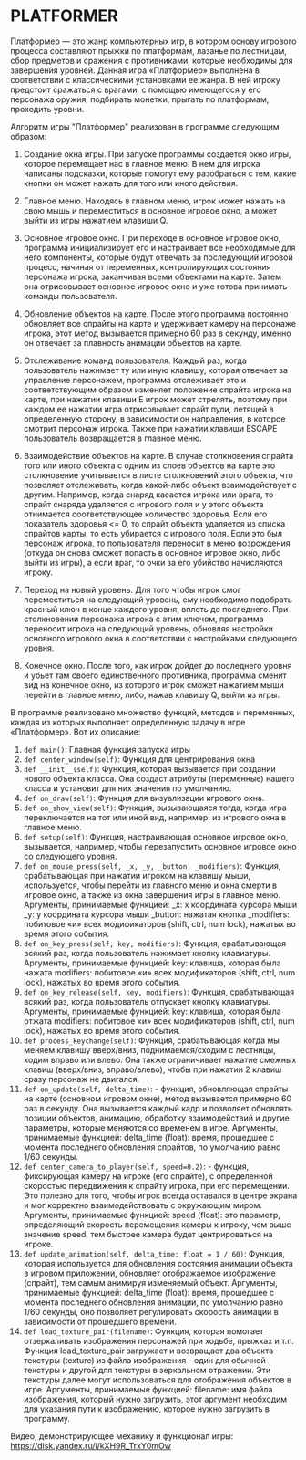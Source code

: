 # PLATFORMER
Платформер — это жанр компьютерных игр, в котором основу игрового процесса составляют прыжки по платформам, лазанье по лестницам, сбор предметов и сражения с противниками, которые необходимы для завершения уровней. Данная игра «Платформер» выполнена в соответствии с классическими установками ее жанра. В ней игроку предстоит сражаться с врагами, с помощью имеющегося у его персонажа оружия, подбирать монетки, прыгать по платформам, проходить уровни.

Алгоритм игры "Платформер" реализован в программе следующим образом:

1. Создание окна игры. При запуске программы создается окно игры, которое перемещает нас в главное меню. В нем для игрока написаны подсказки, которые помогут ему разобраться с тем, какие кнопки он может нажать для того или иного действия.

2. Главное меню. Находясь в главном меню, игрок может нажать на свою мышь и переместиться в основное игровое окно, а может выйти из игры нажатием клавиши Q.

3. Основное игровое окно. При переходе в основное игровое окно, программа инициализирует его и настраивает все необходимые для него компоненты, которые будут отвечать за последующий игровой процесс, начиная от переменных, контролирующих состояния персонажа игрока, заканчивая всеми объектами на карте. Затем она отрисовывает основное игровое окно и уже готова принимать команды пользователя.

4. Обновление объектов на карте. После этого программа постоянно обновляет все спрайты на карте и удерживает камеру на персонаже игрока, этот метод вызывается примерно 60 раз в секунду, именно он отвечает за плавность анимации объектов на карте.

5. Отслеживание команд пользователя. Каждый раз, когда пользователь нажимает ту или иную клавишу, которая отвечает за управление персонажем, программа отслеживает это и соответствующим образом изменяет положение спрайта игрока на карте, при нажатии клавиши E игрок может стрелять, поэтому при каждом ее нажатии игра отрисовывает спрайт пули, летящей в определенную сторону, в зависимости он направления, в которое смотрит персонаж игрока. Также при нажатии клавиши ESCAPE пользователь возвращается в главное меню.

6. Взаимодействие объектов на карте. В случае столкновения спрайта того или иного объекта с одним из слоев объектов на карте это столкновение учитывается в листе столкновений  этого объекта, что позволяет отслеживать, когда какой-либо объект взаимодействует с другим. Например, когда снаряд касается игрока или врага, то спрайт снаряда удаляется с игрового поля и у этого объекта отнимается соответствующее количество здоровья. Если его показатель здоровья <= 0, то спрайт объекта удаляется из списка спрайтов карты, то есть убирается с игрового поля. Если это был персонаж игрока, то пользователя переносит в меню возрождения (откуда он снова сможет попасть в основное игровое окно, либо выйти из игры), а если враг, то очки за его убийство начисляются игроку.

7. Переход на новый уровень. Для того чтобы игрок смог переместиться на следующий уровень, ему необходимо подобрать красный ключ в конце каждого уровня, вплоть до последнего. При столкновении персонажа игрока с этим ключом,  программа переносит игрока на следующий уровень, обновляя настройки основного игрового окна в соответствии с настройками следующего уровня.

8. Конечное окно. После того, как игрок дойдет до последнего уровня и убьет там своего единственного противника, программа сменит вид на конечное окно, из которого игрок сможет нажатием мыши перейти в главное меню, либо, нажав клавишу Q, выйти из игры.

В программе реализовано множество функций, методов и переменных, каждая из которых выполняет определенную задачу в игре «Платформер». Вот их описание:

1. `def main()`: Главная функция запуска игры
2. `def center_window(self)`: Функция для центрирования окна
3. `def __init__(self)`: Функция, которая вызывается при создании нового объекта класса. Она создаст атрибуты (переменные) нашего класса и установит для них значения по умолчанию.
4. `def on_draw(self)`: Функция для визуализации игрового окна.
5. `def on_show_view(self)`: Функция, вызывающаяся тогда, когда игра переключается на тот или иной вид, например: из игрового окна в главное меню.
6. `def setup(self)`: Функция, настраивающая основное игровое окно, вызывается, например, чтобы перезапустить основное игровое окно со следующего уровня.
7. `def on_mouse_press(self, _x, _y, _button, _modifiers)`: Функция, срабатывающая при нажатии игроком на клавишу мыши, используется, чтобы перейти из главного меню и окна смерти в игровое окно, а также из окна завершения игры в главное меню.
Аргументы, принимаемые функцией:
_x: x координата курсора мыши
_y: y координата курсора мыши
_button: нажатая кнопка
_modifiers: побитовое «и» всех модификаторов (shift, ctrl, num lock), нажатых во время этого события.
8. `def on_key_press(self, key, modifiers)`: Функция, срабатывающая всякий раз, когда пользователь нажимает кнопку клавиатуры.
Аргументы, принимаемые функцией:
key: клавиша, которая была нажата
modifiers: побитовое «и» всех модификаторов (shift, ctrl, num lock), нажатых во время этого события.
9. `def on_key_release(self, key, modifiers)`: Функция, срабатывающая всякий раз, когда пользователь отпускает кнопку клавиатуры.
Аргументы, принимаемые функцией:
key: клавиша, которая была отжата
modifiers: побитовое «и» всех модификаторов (shift, ctrl, num lock), нажатых во время этого события.
10. `def process_keychange(self)`: Функция, срабатывающая когда мы меняем клавишу вверх/вниз, поднимаемся/сходим с лестницы, ходим вправо или влево. Она также ограничивает нажатие смежных клавиш (вверх/вниз, вправо/влево), чтобы при нажатии 2 клавиш сразу персонаж не двигался.
11.	`def on_update(self, delta_time)`: - функция, обновляющая спрайты на карте (основном игровом окне), метод вызывается примерно 60 раз в секунду. Она вызывается каждый кадр и позволяет обновлять позиции объектов, анимацию, обработку взаимодействий и другие параметры, которые меняются со временем в игре.
Аргументы, принимаемые функцией:
delta_time (float): время, прошедшее с момента последнего обновления спрайтов, по умолчанию равно 1/60 секунды.
12.	`def center_camera_to_player(self, speed=0.2)`: - функция, фиксирующая камеру на игроке (его спрайте), с определенной скоростью передвижения к спрайту игрока, при его перемещении. Это полезно для того, чтобы игрок всегда оставался в центре экрана и мог корректно взаимодействовать с окружающим миром.
Аргументы, принимаемые функцией:
speed (float): это параметр, определяющий скорость перемещения камеры к игроку, чем выше значение speed, тем быстрее камера будет центрироваться на игроке.
13.	`def update_animation(self, delta_time: float = 1 / 60)`: Функция, которая используется для обновления состояния анимации объекта в игровом приложении, обновляет отображаемое изображение (спрайт), тем самым анимируя изменяемый объект. 
Аргументы, принимаемые функцией:
delta_time (float): время, прошедшее с момента последнего обновления анимации, по умолчанию равно 1/60 секунды, оно позволяет регулировать скорость анимации в зависимости от прошедшего времени.
14.	`def load_texture_pair(filename)`: Функция, которая помогает отзеркаливать изображения персонажей при ходьбе, прыжках и т.п. Функция load_texture_pair загружает и возвращает два объекта текстуры (texture) из файла изображения - один для обычной текстуры и другой для текстуры в зеркальном отражении. 
Эти текстуры далее могут использоваться для отображения объектов в игре.
Аргументы, принимаемые функцией:
filename: имя файла изображения, который нужно загрузить, этот аргумент необходим для указания пути к изображению, которое нужно загрузить в программу.


Видео, демонстрирующее механику и функционал игры: https://disk.yandex.ru/i/kXH9R_TrxY0mOw